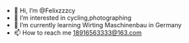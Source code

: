 - 👋 Hi, I’m @Felixzzzcy
- 👀 I’m interested in cycling,photographing
- 🌱 I’m currently learning Wirting Maschinenbau in Germany
- 📫 How to reach me 18916563333@163.com

<!---
Felixzzzcy/Felixzzzcy is a ✨ special ✨ repository because its `README.md` (this file) appears on your GitHub profile.
You can click the Preview link to take a look at your changes.
--->

